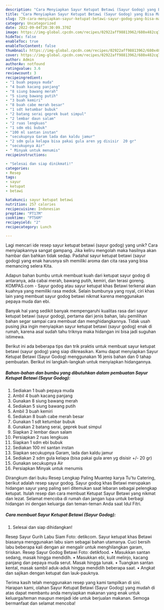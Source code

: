 ```yaml
---
description: "Cara Menyiapkan Sayur Ketupat Betawi (Sayur Godog) yang Bisa Manjain Lidah"
title: "Cara Menyiapkan Sayur Ketupat Betawi (Sayur Godog) yang Bisa Manjain Lidah"
slug: 729-cara-menyiapkan-sayur-ketupat-betawi-sayur-godog-yang-bisa-manjain-lidah
category: Uncategorized
date: 2022-09-04T20:30:09.370Z
image: https://img-global.cpcdn.com/recipes/02922aff98813962/680x482cq70/sayur-ketupat-betawi-sayur-godog-foto-resep-utama.jpg
hideToc: false
enableToc: true
enableTocContent: false
thumbnail: https://img-global.cpcdn.com/recipes/02922aff98813962/680x482cq70/sayur-ketupat-betawi-sayur-godog-foto-resep-utama.jpg
cover: https://img-global.cpcdn.com/recipes/02922aff98813962/680x482cq70/sayur-ketupat-betawi-sayur-godog-foto-resep-utama.jpg
author: Admin
authorAv: notfound
ratingvalue: 3.6
reviewcount: 3
recipeingredient:
- "1 buah pepaya muda"
- "4 buah kacang panjang"
- "8 siung bawang merah"
- "5 siung bawang putih"
- "3 buah kemiri"
- "8 buah cabe merah besar"
- "1 sdt ketumbar bubuk"
- "2 batang serai geprek buat simpul"
- "2 lembar daun salam"
- "2 ruas lengkuas"
- "1 sdm ebi bubuk"
- "100 ml santan instan"
- "secukupnya Garam lada dan kaldu jamur"
- "2 sdm gula kelapa bisa pakai gula aren yg disisir  20 gr"
- "secukupnya Air"
- " Minyak untuk menumis"
recipeinstructions:

- "Selesai dan siap dinikmati!"
categories:
- Resep
tags:
- sayur
- ketupat
- betawi

katakunci: sayur ketupat betawi 
nutrition: 257 calories
recipecuisine: Indonesian
preptime: "PT17M"
cooktime: "PT56M"
recipeyield: "2"
recipecategory: Lunch

---
```





Lagi mencari ide resep sayur ketupat betawi (sayur godog) yang unik? Cara menyiapkannya sangat gampang. Jika keliru mengolah maka hasilnya akan hambar dan bahkan tidak sedap. Padahal sayur ketupat betawi (sayur godog) yang enak harusnya sih memiliki aroma dan cita rasa yang bisa memancing selera Kita.





Adapun bahan bumbu untuk membuat kuah dari ketupat sayur godog di antaranya, ada cabai merah, bawang putih, kemiri, dan terasi goreng. KOMPAS.com - Sayur godog atau sayur ketupat khas Betawi terkenal akan kuahnya yang memiliki rasa medok. Selain bumbunya yang royal, ciri khas lain yang membuat sayur godog betawi nikmat karena menggunakan pepaya muda dan ebi.

Banyak hal yang sedikit banyak mempengaruhi kualitas rasa dari sayur ketupat betawi (sayur godog), pertama dari jenis bahan, lalu pemilihan bahan segar sampai cara membuat dan menghidangkannya. Tidak usah pusing jika ingin menyiapkan sayur ketupat betawi (sayur godog) enak di rumah, karena asal sudah tahu triknya maka hidangan ini bisa jadi suguhan istimewa.






Berikut ini ada beberapa tips dan trik praktis untuk membuat sayur ketupat betawi (sayur godog) yang siap dikreasikan. Kamu dapat menyiapkan Sayur Ketupat Betawi (Sayur Godog) menggunakan 16 jenis bahan dan 0 tahap pembuatan. Berikut ini langkah-langkah untuk menyiapkan hidangannya.

<!--inarticleads1-->

##### Bahan-bahan dan bumbu yang dibutuhkan dalam pembuatan Sayur Ketupat Betawi (Sayur Godog):

1. Sediakan 1 buah pepaya muda
1. Ambil 4 buah kacang panjang
1. Gunakan 8 siung bawang merah
1. Sediakan 5 siung bawang putih
1. Ambil 3 buah kemiri
1. Sediakan 8 buah cabe merah besar
1. Gunakan 1 sdt ketumbar bubuk
1. Gunakan 2 batang serai, geprek buat simpul
1. Siapkan 2 lembar daun salam
1. Persiapkan 2 ruas lengkuas
1. Siapkan 1 sdm ebi bubuk
1. Sediakan 100 ml santan instan
1. Siapkan secukupnya Garam, lada dan kaldu jamur
1. Sediakan 2 sdm gula kelapa (bisa pakai gula aren yg disisir +/- 20 gr)
1. Gunakan secukupnya Air
1. Persiapkan  Minyak untuk menumis


Dirangkum dari buku Resep Lengkap Paling Muantep karya Tu&#39;tu Catering, berikut adalah resep sayur godog. Sayur godog khas Betawi merupakan hidangan sayur yang paling seri ditemukan saat lebaran sebagai pelengkap ketupat. Itulah resep dan cara membuat Ketupat Sayur Betawi yang nikmat dan lezat. Selamat mencoba di rumah dan jangan lupa untuk berbagi hidangan ini dengan keluarga dan teman-teman Anda saat Idul Fitri. 

<!--inarticleads2-->

##### Cara membuat Sayur Ketupat Betawi (Sayur Godog):


1. Selesai dan siap dihidangkan!

Resep Sayur Gurih Labu Siam Foto: detikcom. Sayur ketupat khas Betawi biasanya menggunakan labu siam sebagai bahan utamanya. Cuci bersih labu beberapa kali dengan air mengalir untuk menghilangkan garam, tiriskan. Resep Sayur Godog Betawi Foto: detikfood. • Masukkan santan sedang, masak hingga mendidih. • Masukkan ebi, kulit melinjo, kacang panjang dan pepaya muda serut. Masak hingga lunak. • Tuangkan santan kental, masak sambil aduk-aduk hingga mendidih beberapa saat. • Angkat dan sajikan dengan ketupat dan lauk-pauknya. 

Terima kasih telah menggunakan resep yang kami tampilkan di sini. Harapan kami, olahan Sayur Ketupat Betawi (Sayur Godog) yang mudah di atas dapat membantu anda menyiapkan makanan yang enak untuk keluarga/teman maupun menjadi ide untuk berjualan makanan. Semoga bermanfaat dan selamat mencoba!
